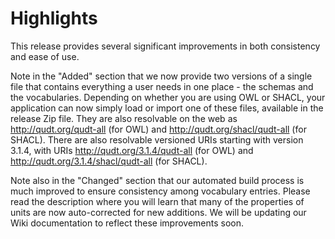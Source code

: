 # Highlights

This release provides several significant improvements in both consistency and ease of use.

Note in the "Added" section that we now provide two versions of a single file that contains everything a user needs in one place - the schemas and the vocabularies. Depending on whether you are using OWL or SHACL, your application can now simply load or import one of these files, available in the release Zip file. They are also resolvable on the web as http://qudt.org/qudt-all (for OWL) and http://qudt.org/shacl/qudt-all (for SHACL). There are also resolvable versioned URIs starting with version 3.1.4, with URIs http://qudt.org/3.1.4/qudt-all (for OWL) and http://qudt.org/3.1.4/shacl/qudt-all (for SHACL).

Note also in the "Changed" section that our automated build process is much improved to ensure consistency among vocabulary entries. Please read the description where you will learn that many of the properties of units are now auto-corrected for new additions. We will be updating our Wiki documentation to reflect these improvements soon.

